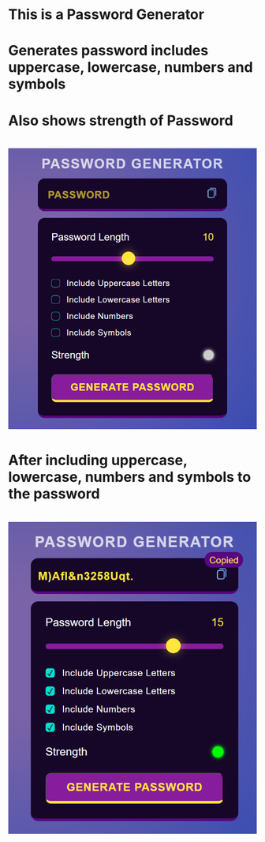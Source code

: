 # This is a Password Generator
# Generates password includes uppercase, lowercase, numbers and symbols
# Also shows strength of Password <br/>
# ![alt text](image.png) <br/>
# After including uppercase, lowercase, numbers and symbols to the password
# ![alt text](image-1.png)